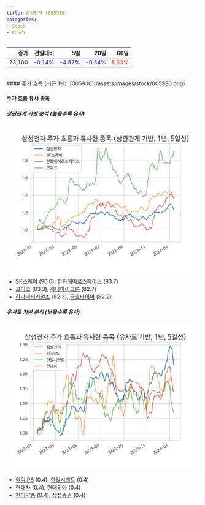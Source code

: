 ```yaml
---
title: 삼성전자 (005930)
categories:
- Stock
- KOSPI
---
```


|종가|전일대비|5일|20일|60일|
|---:|-------:|--:|---:|---:|
|73,100|<span style="color: blue">-0.14%</span>|<span style="color: blue">-4.57%</span>|<span style="color: blue">-0.54%</span>|<span style="color: red">5.33%</span>|

<!-- more -->
<br>
#### 주가 흐름 (최근 1년)
![005930](/assets/images/stock/005930.png)


#### 주가 흐름 유사 종목


##### 상관관계 기반 분석 (높을수록 유사)
![005930](/assets/images/stock/005930_corr.png)
- [SK스퀘어](/402340/) (90.0), [한화에어로스페이스](/012450/) (83.7)
- [코미코](/183300/) (83.3), [하나마이크론](/067310/) (82.7)
- [하나머티리얼즈](/166090/) (82.3), [금호타이어](/073240/) (82.2)


##### 유사도 기반 분석 (낮을수록 유사)	
![005930](/assets/images/stock/005930_sim.png)
- [원익IPS](/240810/) (0.4), [한일시멘트](/300720/) (0.4)
- [현대차](/005380/) (0.4), [현대위아](/011210/) (0.4)
- [한미약품](/128940/) (0.4), [삼성증권](/016360/) (0.4)